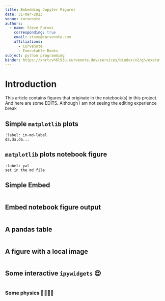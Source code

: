```yaml
---
title: Embedding Jupyter Figures
date: 31-mar-2023
venue: curvenote
authors:
  - name: Steve Purves
    corresponding: true
    email: steve@curvenote.com
    affiliations:
      - Curvenote
      - Executable Books
subject: python programming
binder: https://xhrtcvh6l53u.curvenote.dev/services/binder/v2/gh/executablebooks/thebe-binder-base/HEAD
---
```


# Introduction

This article contains figures that originate in the notebook(s) in this project. And here are some EDITS.
Although I am not seeing the editing experience break

## Simple `matplotlib` plots

```{figure} #matplotlib-output
:label: in-md-label
da,da,da...
```

## `matplotlib` plots notebook figure

```{figure} #matplotlib-figure-one
:label: yal
set in the md file
```

## Simple Embed

```{embed} #matplotlib-output

```

## Embed notebook figure output

```{embed} #matplotlib-figure-one

```

## A pandas table

```{figure} #wide-pandas-table

```

## A figure with a local image

```{figure} ./eruption.png

```

## Some interactive `ipywidgets` 😍

```{figure} #figure-cookies

```

### Some physics 🔭👨🏽‍🔬

```{figure} #figure-lorenz

```
